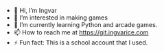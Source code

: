 - 👋 Hi, I’m Ingvar
- 👀 I’m interested in making games
- 🌱 I’m currently learning Python and arcade games.
- 📫 How to reach me at https://git.ingvarice.com
- ⚡ Fun fact: This is a school account that I used.

<!---
Ingvar2010/Ingvar2010 is a ✨ special ✨ repository because its `README.md` (this file) appears on your GitHub profile.
You can click the Preview link to take a look at your changes.
--->
